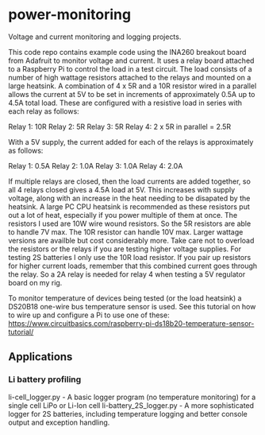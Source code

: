 # power-monitoring
Voltage and current monitoring and logging projects.

This code repo contains example code using the INA260 breakout board from Adafruit to monitor voltage and current. 
It uses a relay board attached to a Raspberry Pi to control the load in a test circuit. The load consists of a number 
of high wattage resistors attached to the relays and mounted on a large heatsink. A combination of 4 x 5R and a 10R 
resistor wired in a parallel allows the current at 5V to be set in increments of approximately 0.5A up to 4.5A total load. 
These are configured with a resistive load in series with each relay as follows:

Relay 1: 10R
Relay 2: 5R
Relay 3: 5R
Relay 4: 2 x 5R in parallel = 2.5R

With a 5V supply, the current added for each of the relays is approximately as follows:

Relay 1: 0.5A
Relay 2: 1.0A
Relay 3: 1.0A
Relay 4: 2.0A

If multiple relays are closed, then the load currents are added together, so all 4 relays closed gives a 4.5A load at 5V. 
This increases with supply voltage, along with an increase in the heat needing to be disapated by the heatsink. 
A large PC CPU heatsink is recommended as these resistors put out a lot of heat, especially if you power multiple of them at once.
The resistors I used are 10W wire wound resistors. So the 5R resistors are able to handle 7V max. The 10R resistor can handle 10V max.
Larger wattage versions are availble but cost considerably more. Take care not to overload the resistors or the relays if you are testing 
higher voltage supplies. For testing 2S batteries I only use the 10R load resistor. If you pair up resistors for higher current loads,
remember that this combined current goes through the relay. So a 2A relay is needed for relay 4 when testing a 5V regulator board on my rig.

To monitor temperature of devices being tested (or the load heatsink) a DS20B18 one-wire bus temperature sensor is used. 
See this tutorial on how to wire up and configure a Pi to use one of these: https://www.circuitbasics.com/raspberry-pi-ds18b20-temperature-sensor-tutorial/

## Applications

### Li battery profiling

li-cell_logger.py - A basic logger program (no temperature monitoring) for a single cell LiPo or Li-Ion cell
li-battery_2S_logger.py - A more sophisticated logger for 2S batteries, including temperature logging and better console output and exception handling.
